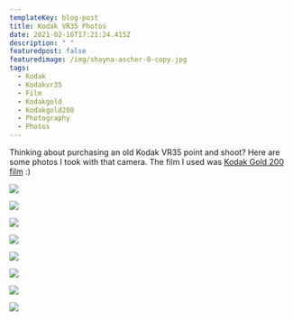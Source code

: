 ```yaml
---
templateKey: blog-post
title: Kodak VR35 Photos
date: 2021-02-16T17:21:24.415Z
description: " "
featuredpost: false
featuredimage: /img/shayna-ascher-8-copy.jpg
tags:
  - Kodak
  - Kodakvr35
  - Film
  - Kodakgold
  - Kodakgold200
  - Photography
  - Photos
---
```

Thinking about purchasing an old Kodak VR35 point and shoot? Here are some photos I took with that camera. The film I used was [Kodak Gold 200 film](https://amzn.to/3q4gQ0N) :)

![](https://lh6.googleusercontent.com/j1uMmDm4xPwy39ZS5eoGStTVVOkzpU_tYpVRItP0alhYnaezBiddnqwKQfVlHtRUked1lkaoyX678BBzntXlex6FVzUSNzMGO6IdnNVTzy5n74yYCgUqJ8qooqRlBVPRbVBOEtcJ)

![](/img/shayna-ascher-8-copy.jpg)

![](/img/shayna-ascher-6.jpg)

![](/img/shayna-ascher-19-copy.jpg)

![](/img/shayna-ascher-22-copy.jpg)

![](/img/shayna-ascher-16-copy.jpg)

![](/img/shayna-ascher-12.jpg)

![](/img/shayna-ascher-23.jpg)